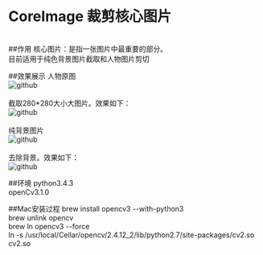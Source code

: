 # CoreImage 裁剪核心图片
<br/>
##作用
核心图片：是指一张图片中最重要的部分。<br/>
目前适用于纯色背景图片截取和人物图片剪切<br>

##效果展示
人物原图<br/>
![github](https://github.com/george518/CoreImage/blob/master/originalImage/face.jpg?raw=true "github")
<br/><br/>
截取280*280大小大图片。效果如下：<br/>
![github](https://github.com/george518/CoreImage/blob/master/newImage/new_face.jpg?raw=true "github")
<br/><br/>
纯背景图片<br/>
![github](https://github.com/george518/CoreImage/blob/master/originalImage/image.jpg?raw=true "github")
<br/><br/>
去除背景。效果如下：<br/>
![github](https://github.com/george518/CoreImage/blob/master/newImage/new_image.jpg?raw=true "github")
<br/>

##环境
python3.4.3<br/>
openCv3.1.0<br/>

##Mac安装过程
brew install opencv3 --with-python3<br/>
brew unlink opencv<br/>
brew ln opencv3 --force<br/>
ln -s /usr/local/Cellar/opencv/2.4.12_2/lib/python2.7/site-packages/cv2.so cv2.so<br>

